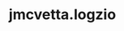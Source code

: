 ---
title: jmcvetta.logzio
project-url: https://github.com/jmcvetta/ansible-logzio
logo:
  logofile: ansible.svg
  orientation: vertical
shipping-summary:
  data-source: Ansible
shipping-tags:
  - log-shipper
---